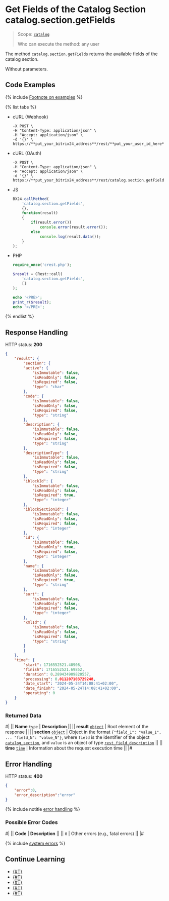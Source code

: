 # Get Fields of the Catalog Section catalog.section.getFields

> Scope: [`catalog`](../../scopes/permissions.md)
>
> Who can execute the method: any user

The method `catalog.section.getFields` returns the available fields of the catalog section.

Without parameters.

## Code Examples

{% include [Footnote on examples](../../../_includes/examples.md) %}

{% list tabs %}

- cURL (Webhook)

    ```curl
    -X POST \
    -H "Content-Type: application/json" \
    -H "Accept: application/json" \
    -d '{}' \
    https://**put_your_bitrix24_address**/rest/**put_your_user_id_here**/**put_your_webhook_here**/catalog.section.getFields
    ```

- cURL (OAuth)

    ```curl
    -X POST \
    -H "Content-Type: application/json" \
    -H "Accept: application/json" \
    -d '{}' \
    https://**put_your_bitrix24_address**/rest/catalog.section.getFields
    ```

- JS

    ```js
    BX24.callMethod(
        'catalog.section.getFields',
        {},
        function(result)
        {
            if(result.error())
                console.error(result.error());
            else
                console.log(result.data());
        }
    );
    ```

- PHP

    ```php
    require_once('crest.php');

    $result = CRest::call(
        'catalog.section.getFields',
        []
    );

    echo '<PRE>';
    print_r($result);
    echo '</PRE>';
    ```

{% endlist %}

## Response Handling

HTTP status: **200**

```json
{
    "result": {
        "section": {
        "active": {
            "isImmutable": false,
            "isReadOnly": false,
            "isRequired": false,
            "type": "char"
        },
        "code": {
            "isImmutable": false,
            "isReadOnly": false,
            "isRequired": false,
            "type": "string"
        },
        "description": {
            "isImmutable": false,
            "isReadOnly": false,
            "isRequired": false,
            "type": "string"
        },
        "descriptionType": {
            "isImmutable": false,
            "isReadOnly": false,
            "isRequired": false,
            "type": "string"
        },
        "iblockId": {
            "isImmutable": false,
            "isReadOnly": false,
            "isRequired": true,
            "type": "integer"
        },
        "iblockSectionId": {
            "isImmutable": false,
            "isReadOnly": false,
            "isRequired": false,
            "type": "integer"
        },
        "id": {
            "isImmutable": false,
            "isReadOnly": true,
            "isRequired": false,
            "type": "integer"
        },
        "name": {
            "isImmutable": false,
            "isReadOnly": false,
            "isRequired": true,
            "type": "string"
        },
        "sort": {
            "isImmutable": false,
            "isReadOnly": false,
            "isRequired": false,
            "type": "integer"
        },
        "xmlId": {
            "isImmutable": false,
            "isReadOnly": false,
            "isRequired": false,
            "type": "string"
        }
        }
    },
    "time": {
        "start": 1716552521.40908,
        "finish": 1716552521.69852,
        "duration": 0.289434909820557,
        "processing": 0.011207103729248,
        "date_start": "2024-05-24T14:08:41+02:00",
        "date_finish": "2024-05-24T14:08:41+02:00",
        "operating": 0
    }
}
```

### Returned Data

#|
|| **Name**
`type` | **Description** ||
|| **result**
[`object`](../../data-types.md) | Root element of the response ||
|| **section**
[`object`](../../data-types.md) | Object in the format `{"field_1": "value_1", ... "field_N": "value_N"}`, where `field` is the identifier of the object [`catalog_section`](../data-types.md#catalog_section), and `value` is an object of type [`rest_field_description`](../data-types.md) ||
|| **time**
[`time`](../../data-types.md) | Information about the request execution time ||
|#

## Error Handling

HTTP status: **400**

```json
{
    "error":0,
    "error_description":"error"
}
```

{% include notitle [error handling](../../../_includes/error-info.md) %}

### Possible Error Codes

#|
|| **Code** | **Description** ||
|| `0` | Other errors (e.g., fatal errors) ||
|#

{% include [system errors](../../../_includes/system-errors.md) %}

## Continue Learning 

- [{#T}](./catalog-section-add.md)
- [{#T}](./catalog-section-update.md)
- [{#T}](./catalog-section-get.md)
- [{#T}](./catalog-section-list.md)
- [{#T}](./catalog-section-delete.md)